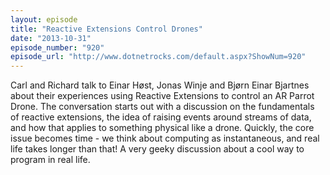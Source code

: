 ```yaml
---
layout: episode
title: "Reactive Extensions Control Drones"
date: "2013-10-31"
episode_number: "920"
episode_url: "http://www.dotnetrocks.com/default.aspx?ShowNum=920"
---
```


Carl and Richard talk to Einar Høst, Jonas Winje and Bjørn Einar Bjartnes about their experiences using Reactive Extensions to control an AR Parrot Drone. The conversation starts out with a discussion on the fundamentals of reactive extensions, the idea of raising events around streams of data, and how that applies to something physical like a drone. Quickly, the core issue becomes time - we think about computing as instantaneous, and real life takes longer than that! A very geeky discussion about a cool way to program in real life.
